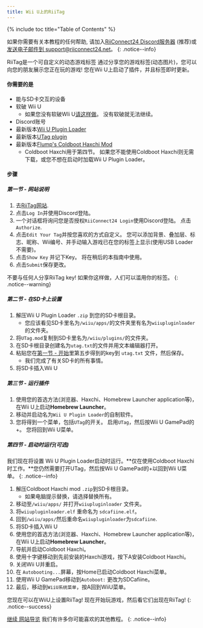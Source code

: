 ```yaml
---
title: Wii U上的RiiTag
---
```


{% include toc title="Table of Contents" %}

如果你需要有关本教程的任何帮助, 请加入[RiiConnect24 Discord服务器](https://discord.gg/rc24) (推荐)或 [发送电子邮件到 support@riiconnect24.net](mailto:support@riiconnect24.net)。
{: .notice--info}

RiiTag是一个可自定义的动态游戏标签 通过分享您的游戏标签(动态图片)，您可以向您的朋友展示您正在玩的游戏! 您在Wii U上启动了插件，并且标签即时更新。

#### 你需要的是

- 能与SD卡交互的设备
- 软破 Wii U
   - 如果您没有软破WIi U[请这样做](https://wiiu.hacks.guide)。 没有软破就无法继续。
- Discord账号
- 最新版本[Wii U Plugin Loader](https://github.com/Maschell/WiiUPluginLoader/releases)
- 最新版本[UTag plugin](https://github.com/RiiConnect24/UTag/releases)
- 最新版本[Flump's Coldboot Haxchi Mod](https://www.dropbox.com/sh/gxkf72jia1adpyg/AACPMfGU2AyWUZmhU2awjSsca/Haxchi-CBHC%20Flump%20Mod.zip?dl=1)
   - Coldboot Haxchi用于第四节。 如果您不能使用Coldboot Haxchi则无需下载，或您不想在启动时加载Wii U Plugin Loader。

#### 步骤

##### 第一节 - 网站说明

1. 去[RiiTag网站](https://tag.rc24.xyz/).
2. 点击`Log In`并使用Discord登陆。
3. 一个对话框将询问您是否授权`RiiConnect24 Login`使用Discord登陆。 点击`Authorize`.
4. 点击`Edit Your Tag`并按您喜欢的方式自定义。 您可以添加背景、叠加层、标志、昵称、Wii编号、并手动输入游戏已在您的标签上显示(使用USB Loader不需要)。
5. 点击`Show Key` 并记下Key。 将在稍后的本指南中使用。
6. 点击`Submit`保存更改。

不要与任何人分享RiiTag key! 如果你这样做，人们可以滥用你的标签。
{: .notice--warning}

##### 第二节 - 在SD卡上设置

1. 解压Wii U Plugin Loader `.zip` 到您的SD卡根目录。
   - 您应该看见SD卡里名为`/wiiu/apps/`的文件夹里有名为`wiiupluginloader`的文件夹。
2. 将`UTag.mod`复制到SD卡里名为`/wiiu/plugins/`的文件夹。
3. 在SD卡根目录创建名为`utag.txt`的文件并用文本编辑器打开。
4. 粘贴您在[第一节 - 开始](#section-i---getting-started)里第五步得到的key到 `utag.txt` 文件，然后保存。
   - 我们完成了有关SD卡的所有事情。
5. 将SD卡插入Wii U

##### 第三节 - 运行插件

1. 使用您的首选方法(浏览器、Haxchi、Homebrew Launcher application等)，在Wii U上启动**Homebrew Launcher**。
2. 移动并启动名为`Wii U Plugin Loader`的自制软件。
3. 您将得到一个菜单，包括`UTag`的开关。 启用`UTag`，然后按Wii U GamePad的+。 您将回到Wii U菜单。

##### 第四节 - 启动时运行(可选)

我们现在将设置 Wii U Plugin Loader启动时运行。**仅在使用Coldboot Haxchi时工作。**您仍然需要打开UTag，然后按Wii U GamePad的+以回到Wii U菜单。
{: .notice--info}

1. 解压Coldboot Haxchi mod `.zip`到SD卡根目录。
   - 如果电脑提示替换，请选择替换所有。
2. 移动至`/wiiu/apps/` 并打开`wiiupluginloader` 文件夹。
3. 将`wiiupluginloader.elf` 重命名为 `sdcafiine.elf`。
4. 回到`/wiiu/apps/`然后重命名`wiiupluginloader`为`sdcafiine`.
5. 将SD卡插入Wii U
6. 使用您的首选方法(浏览器、Haxchi、Homebrew Launcher application等)，在Wii U上启动**Homebrew Launcher**。
6. 导航并启动Coldboot Haxchi。
7. 使用十字键移动到先前安装的Haxchi游戏，按下A安装Coldboot Haxchi。
8. 关闭Wii U并重启。
9. 在 `Autobooting...`屏幕，按Home已启动Coldboot Haxchi菜单。
10. 使用Wii U GamePad移动到`Autoboot:` 更改为SDCafiine。
11. 最后，移动到`WiiU系统菜单`，按A回到WiiU菜单。

您现在可以在WiiU上设置RiiTag! 现在开始玩游戏，然后看它们出现在RiiTag!
{: .notice--success}

[继续 网站导览](site-navigation) 我们有许多你可能喜欢的其他教程。
{: .notice--info}


